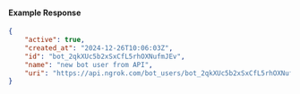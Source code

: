 <!-- Code generated for API Clients. DO NOT EDIT. -->

#### Example Response

```json
{
	"active": true,
	"created_at": "2024-12-26T10:06:03Z",
	"id": "bot_2qkXUc5b2xSxCfL5rhOXNufmJEv",
	"name": "new bot user from API",
	"uri": "https://api.ngrok.com/bot_users/bot_2qkXUc5b2xSxCfL5rhOXNufmJEv"
}
```
